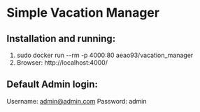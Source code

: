 # Simple Vacation Manager


## Installation and running:

1. sudo docker run --rm -p 4000:80 aeao93/vacation_manager
2. Browser: http://localhost:4000/

## Default Admin login:

  Username: admin@admin.com
  Password: admin
